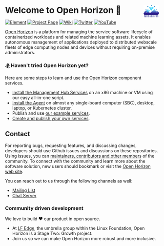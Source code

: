 <div>
<div style="display:inline; font-size:2em; font-weight: bolder" align="left"> Welcome to Open Horizon 👋</div>
<img align="right" src="/profile/open-horizon-color.png" height="10%" width="10%">
</div>
<p align="center">

[![Element](https://img.shields.io/badge/element-@open_horizon--element-green.svg)](https://chat.lfx.linuxfoundation.org/#/welcome)
[![Project Page](https://img.shields.io/badge/projectpage-@open_horizon--projectpage-orange.svg)](https://www.lfedge.org/projects/openhorizon/)
[![Wiki](https://img.shields.io/badge/wiki-@lf_edge--wiki-9cf.svg)](https://wiki.lfedge.org/display/OH/Open+Horizon)
[![Twitter](https://img.shields.io/badge/twitter-@lf_edge--twitter-yellow.svg)](https://twitter.com/lf_edge)
[![YouTube](https://img.shields.io/badge/youtube-@lf_edge--youtube-red.svg)](https://www.youtube.com/channel/UCY7H1oSt8gvXNdXH9wrNq5Q)
</p>

[Open Horizon](https://www.lfedge.org/projects/openhorizon/) is a platform for managing the service software lifecycle of containerized workloads and related machine learning assets. It enables autonomous management of applications deployed to distributed webscale fleets of edge computing nodes and devices without requiring on-premise administrators.

### 🏂 Haven't tried Open Horizon yet?
Here are some steps to learn and use the Open Horizon component services.

- [Install the Management Hub Services](https://github.com/open-horizon/devops/blob/master/mgmt-hub/README.md#-deploy-all-in-1-horizon-management-hub-agent-and-cli) on an x86 machine or VM using our easy all-in-one script.
- [Install the Agent](https://github.com/open-horizon/devops/blob/master/mgmt-hub/README.md#adding-more-edge-devices) on almost any single-board computer (SBC), desktop, laptop, or Kubernetes cluster.
- Publish and use [our example services](https://github.com/open-horizon/examples/tree/master/edge/services).
- [Create and publish your own services](https://github.com/open-horizon-services/Getting-Started#contributing-a-new-microservice).

## Contact
For reporting bugs, requesting features, and discussing changes, developers should use Github issues and discussions on these repositories. Using issues, you can [maintainers, contributors and other  members](https://wiki.lfedge.org/display/OH/Community+Membership) of the community. To connect with the community and learn more about the software solution, new users should bookmark or visit the [Open Horizon web site](https://www.lfedge.org/projects/openhorizon/).

You can reach out to us through the following channels as well:

- [Mailing List](https://lists.lfedge.org/g/open-horizon) 
- [Chat Server](https://chat.lfx.linuxfoundation.org/ )

### Community driven development

We love to build ❤ our product in open source.
 - At [LF Edge](https://www.lfedge.org/), the umbrella group within the Linux Foundation, Open Horizon is a Stage Two: Growth project.
 - Join us so we can make Open Horizon more robust and more inclusive.
